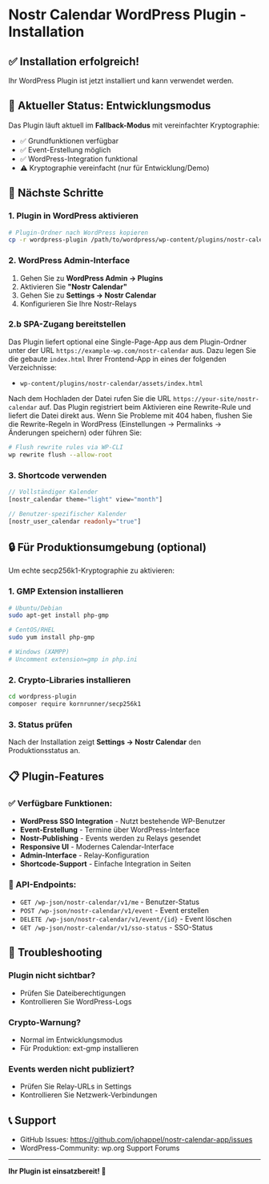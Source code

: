 # Nostr Calendar WordPress Plugin - Installation

## ✅ Installation erfolgreich!

Ihr WordPress Plugin ist jetzt installiert und kann verwendet werden.

## 🔄 Aktueller Status: Entwicklungsmodus

Das Plugin läuft aktuell im **Fallback-Modus** mit vereinfachter Kryptographie:
- ✅ Grundfunktionen verfügbar
- ✅ Event-Erstellung möglich  
- ✅ WordPress-Integration funktional
- ⚠️ Kryptographie vereinfacht (nur für Entwicklung/Demo)

## 🚀 Nächste Schritte

### 1. Plugin in WordPress aktivieren
```bash
# Plugin-Ordner nach WordPress kopieren
cp -r wordpress-plugin /path/to/wordpress/wp-content/plugins/nostr-calendar
```

### 2. WordPress Admin-Interface
1. Gehen Sie zu **WordPress Admin → Plugins**
2. Aktivieren Sie **"Nostr Calendar"**
3. Gehen Sie zu **Settings → Nostr Calendar**
4. Konfigurieren Sie Ihre Nostr-Relays

### 2.b SPA-Zugang bereitstellen

Das Plugin liefert optional eine Single-Page-App aus dem Plugin-Ordner unter der URL `https://example-wp.com/nostr-calendar` aus. Dazu legen Sie die gebaute `index.html` Ihrer Frontend-App in eines der folgenden Verzeichnisse:

- `wp-content/plugins/nostr-calendar/assets/index.html`

Nach dem Hochladen der Datei rufen Sie die URL `https://your-site/nostr-calendar` auf. Das Plugin registriert beim Aktivieren eine Rewrite-Rule und liefert die Datei direkt aus. Wenn Sie Probleme mit 404 haben, flushen Sie die Rewrite-Regeln in WordPress (Einstellungen → Permalinks → Änderungen speichern) oder führen Sie:

```bash
# Flush rewrite rules via WP-CLI
wp rewrite flush --allow-root
```


### 3. Shortcode verwenden
```php
// Vollständiger Kalender
[nostr_calendar theme="light" view="month"]

// Benutzer-spezifischer Kalender
[nostr_user_calendar readonly="true"]
```

## 🔒 Für Produktionsumgebung (optional)

Um echte secp256k1-Kryptographie zu aktivieren:

### 1. GMP Extension installieren
```bash
# Ubuntu/Debian
sudo apt-get install php-gmp

# CentOS/RHEL
sudo yum install php-gmp

# Windows (XAMPP)
# Uncomment extension=gmp in php.ini
```

### 2. Crypto-Libraries installieren
```bash
cd wordpress-plugin
composer require kornrunner/secp256k1
```

### 3. Status prüfen
Nach der Installation zeigt **Settings → Nostr Calendar** den Produktionsstatus an.

## 📋 Plugin-Features

### ✅ Verfügbare Funktionen:
- **WordPress SSO Integration** - Nutzt bestehende WP-Benutzer
- **Event-Erstellung** - Termine über WordPress-Interface
- **Nostr-Publishing** - Events werden zu Relays gesendet
- **Responsive UI** - Modernes Calendar-Interface
- **Admin-Interface** - Relay-Konfiguration
- **Shortcode-Support** - Einfache Integration in Seiten

### 🔧 API-Endpoints:
- `GET /wp-json/nostr-calendar/v1/me` - Benutzer-Status
- `POST /wp-json/nostr-calendar/v1/event` - Event erstellen
- `DELETE /wp-json/nostr-calendar/v1/event/{id}` - Event löschen
- `GET /wp-json/nostr-calendar/v1/sso-status` - SSO-Status


## 🐛 Troubleshooting

### Plugin nicht sichtbar?
- Prüfen Sie Dateiberechtigungen
- Kontrollieren Sie WordPress-Logs

### Crypto-Warnung?
- Normal im Entwicklungsmodus
- Für Produktion: ext-gmp installieren

### Events werden nicht publiziert?
- Prüfen Sie Relay-URLs in Settings
- Kontrollieren Sie Netzwerk-Verbindungen

## 📞 Support

- GitHub Issues: https://github.com/johappel/nostr-calendar-app/issues
- WordPress-Community: wp.org Support Forums

---

**Ihr Plugin ist einsatzbereit! 🎉**